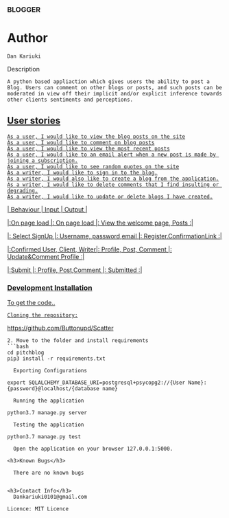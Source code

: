 <h3>BLOGGER</h3>

<h1>Author</h1>

    Dan Kariuki

Description

    A python based appliaction which gives users the ability to post a Blog. Users can comment on other blogs or posts, and such posts can be moderated in view off their implicit and/or explicit inference towards other clients sentiments and perceptions.

<a href='https://forties.herokuapp.com/' live link>

<h2>User stories</h2>

    
    
    As a user, I would like to view the blog posts on the site
    As a user, I would like to comment on blog posts
    As a user, I would like to view the most recent posts
    As a user, I would like to an email alert when a new post is made by joining a subscription.
    As a user, I would like to see random quotes on the site
    As a writer, I would like to sign in to the blog.
    As a writer, I would also like to create a blog from the application.
    As a writer, I would like to delete comments that I find insulting or degrading.
    As a writer, I would like to update or delete blogs I have created.

    


|       Behaviour               |                   Input          |                 Output          |

|:On page load                  |: On page load                    |:  View the welcome page, Posts :|  

|: Select SignUp                |: Username, password,email        |:  Register.ConfirmationLink    :|

|:Confirmed User, Client, Writer|: Profile, Post, Comment          |:  Update&Comment Profile       :|

|:Submit                        |: Profile, Post,Comment           |:  Submitted                    :|


<h3>Development Installation</h3>
    To get the code..

    Cloning the repository:

https://github.com/Buttonupd/Scatter
  ```
2. Move to the folder and install requirements
```bash
cd pitchblog
pip3 install -r requirements.txt

    Exporting Configurations

export SQLALCHEMY_DATABASE_URI=postgresql+psycopg2://{User Name}:{password}@localhost/{database name}

    Running the application

python3.7 manage.py server

    Testing the application

python3.7 manage.py test

    Open the application on your browser 127.0.0.1:5000.

<h3>Known Bugs</h3>
     
    There are no known bugs


<h3>Contact Info</h3>
    Dankariuki0101@gmail.com

Licence: MIT Licence





